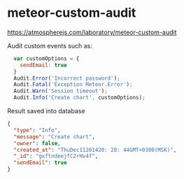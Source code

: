 meteor-custom-audit
===================
https://atmospherejs.com/laboratory/meteor-custom-audit

Audit custom events such as:

```javascript
  var customOptions = {
    sendEmail: true
  }
  Audit.Error('Incorrect password');
  Audit.Fatal('Exception Meteor.Error');
  Audit.Warn('Session timeout');
  Audit.Info('Create chart', customOptions);
```

Result saved into database

```json
{
  "type": "Info",
  "message": "Create chart",
  "owner": false,
  "created_at": "ThuDec11201420: 28: 44GMT+0300(MSK)",
  "_id": "gxftndeejfC2rHv4f",
  "sendEmail": true
}
```
